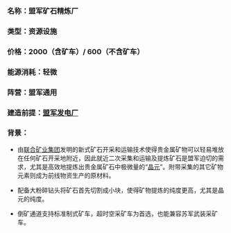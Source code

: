 ### 名称：盟军矿石精炼厂
### 类型：资源设施
### 价格：2000（含矿车）/ 600（不含矿车）
### 能源消耗：轻微
### 阵营：盟军通用
### 建造前提：[盟军发电厂]
### 背景：

* 由[联合矿业集团]发明的新式矿石开采和运输技术使得贵金属矿物可以轻易堆放在任何矿石开采地附近，因此就近二次采集和运输及提炼矿石是盟军迫切的需求，尤其是高效地提炼出贵金属矿石中极微量的“[晶元]”。附带采集的其它矿物元素则成为前线物资生产的原材料。

* 配备大粉碎钻头将矿石首先切割成小块，使得矿物提炼的纯度更高，尤其是晶元的纯度。

* 倒矿通道支持标准制式矿车，超时空采矿车为首选，也能兼容苏军武装采矿车。

[盟军发电厂]:./单位资料-发电厂
[晶元]:./设定资料-晶元
[联合矿业集团]:./设定资料-联合矿业集团